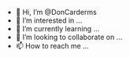 - 👋 Hi, I’m @DonCarderms
- 👀 I’m interested in ...
- 🌱 I’m currently learning ...
- 💞️ I’m looking to collaborate on ...
- 📫 How to reach me ...

<!---
DonCarderms/DonCarderms is a ✨ special ✨ repository because its `README.md` (this file) appears on your GitHub profile.
You can click the Preview link to take a look at your changes.
--->
